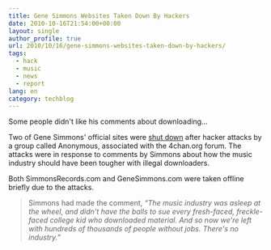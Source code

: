 ```yaml
---
title: Gene Simmons Websites Taken Down By Hackers
date: 2010-10-16T21:54:00+00:00
layout: single
author_profile: true
url: 2010/10/16/gene-simmons-websites-taken-down-by-hackers/
tags:
  - hack
  - music
  - news
  - report
lang: en
category: techblog
---
```

Some people didn't like his comments about downloading&#8230;

Two of Gene Simmons' official sites were [shut down](http://www.nme.com/news/kiss/53432) after hacker attacks by a group called Anonymous, associated with the 4chan.org forum. The attacks were in response to comments by Simmons about how the music industry should have been tougher with illegal downloaders.

Both SimmonsRecords.com and GeneSimmons.com were taken offline briefly due to the attacks.

> Simmons had made the comment, _&#8220;The music industry was asleep at the wheel, and didn't have the balls to sue every fresh-faced, freckle-faced college kid who downloaded material. And so now we're left with hundreds of thousands of people without jobs. There's no industry.&#8221;_